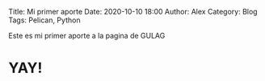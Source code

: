 Title: Mi primer aporte
Date: 2020-10-10 18:00
Author: Alex
Category: Blog
Tags: Pelican, Python

Este es mi primer aporte a la pagina de GULAG

# YAY!
